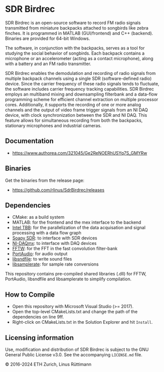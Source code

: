 # SDR Birdrec
SDR Birdrec is an open-source software to record FM radio signals transmitted from miniature backpacks attached to songbirds like zebra finches. It is programmed in MATLAB (GUI/frontend) and C++ (backend). Binaries are provided for 64-bit Windows.

The software, in conjunction with the backpacks, serves as a tool for studying the social behavior of songbirds. Each backpack contains a microphone or an accelerometer (acting as a contact microphone), along with a battery and an FM radio transmitter.

SDR Birdrec enables the demodulation and recording of radio signals from multiple backpack channels using a single SDR (software-defined radio) device. Since the carrier frequency of these radio signals tends to fluctuate, the software includes carrier frequency tracking capabilities. SDR Birdrec employs an multiband mixing and downsampling filterbank and a data-flow programming scheme for efficient channel extraction on multiple processor cores. Additionally, it supports the recording of one or more analog channels and the output of video frame trigger signals from an NI DAQ device, with clock synchronization between the SDR and NI DAQ. This feature allows for simultaneous recording from both the backpacks, stationary microphones and industrial cameras.

## Documentation
* https://www.authorea.com/321045/Ge2ReNOERhUSYq7S_GMYRw

## Binaries
Get the binaries from the release page:
* https://github.com/rlinus/SdrBirdrec/releases

## Dependencies
* CMake: as a build system
* MATLAB: for the frontend and the mex interface to the backend
* [Intel TBB](https://github.com/01org/tbb): for the parallelization of the data acquisation and signal processing with a data flow graph
* [Soapy SDR](https://github.com/pothosware/SoapySDR): to interface with SDR devices
* [NI-DAQmx](https://www.ni.com/dataacquisition/nidaqmx.htm): to interface with DAQ devices
* [FFTW](https://github.com/FFTW/fftw3): for the FFT in the fast convolution filter-bank
* [PortAudio](http://www.portaudio.com/): for audio output
* [libsndfile](http://www.mega-nerd.com/libsndfile/): to write sound files
* [libsamplerate](http://www.mega-nerd.com/SRC/): for sample rate conversions

This repository contains pre-compiled shared libraries (.dll) for FFTW, PortAudio, libsndfile and libsamplerate to simplify compilation.

## How to Compile
* Open this repository with Microsoft Visual Studio (>= 2017).
* Open the top-level CMakeLists.txt and change the path of the dependencies on line 9ff. 
* Right-click on CMakeLists.txt in the Solution Explorer and hit `Install`.

## Licensing information
Use, modification and distribution of SDR Birdrec is subject to the GNU General Public License v3.0. See the accompanying `LICENSE.md` file.

© 2016-​2024 ETH Zurich, Linus Rüttimann
